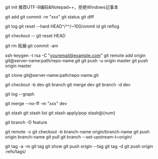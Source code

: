 git init
推荐UTF-8编码&Notepad++，拒绝Windows记事本

git add <flie>
git commit -m "xxx"
git status
git diff

git log
git reset --hard HEAD^/^^/~100/ommit id
git reflog

git checkout -- <flie>
git reset HEAD <file>

git rm
拓展:git commit -am

ssh-keygen -t rsa -C "youremail@example.com"
git remote add origin git@server-name:path/repo-name.git
git push -u origin master
git push origin master

git clone git@server-name:path/repo-name.git

git checkout -b dev
git branch
git merge dev
git branch -d dev

git log --graph

git merge --no-ff -m "xxx" dev

git stash
git stash list
git stash apply/pop stash@{num}

git branch -D feature

git remote -v
git checkout -b branch-name origin/branch-name
git push origin branch-name
git pull
git branch --set-upstream-t=origin/<branch-name> <branch-name> 

git tag -a <name> -m <message>
git tag
git show <name>
git push origin --tag
git tag -d <name>
git push origin :refs/tags/<name>
